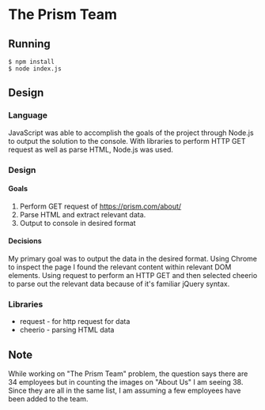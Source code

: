 # The Prism Team

## Running
```
$ npm install
$ node index.js
```

## Design

### Language
JavaScript was able to accomplish the goals of the project through Node.js to
 output the solution to the console. With libraries to perform HTTP GET request
 as well as parse HTML, Node.js was used.

### Design
#### Goals
 1. Perform GET request of https://prism.com/about/
 2. Parse HTML and extract relevant data.
 3. Output to console in desired format
#### Decisions
My primary goal was to output the data in the desired format. Using Chrome to
 inspect the page I found the relevant content within relevant DOM elements.
 Using request to perform an HTTP GET and then selected cheerio to parse out
 the relevant data because of it's familiar jQuery syntax.

### Libraries
 - request - for http request for data
 - cheerio - parsing HTML data


## Note
While working on "The Prism Team" problem, the question says there are 34
 employees but in counting the images on "About Us" I am seeing 38. Since
 they are all in the same list, I am assuming a few employees have been
 added to the team. 
